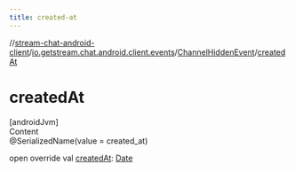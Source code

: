 ```yaml
---
title: created-at
---
```

//[stream-chat-android-client](../../../index.md)/[io.getstream.chat.android.client.events](../index.md)/[ChannelHiddenEvent](index.md)/[createdAt](createdAt.md)



# createdAt  
[androidJvm]  
Content  
@SerializedName(value = created_at)  
  
open override val [createdAt](createdAt.md): [Date](https://developer.android.com/reference/kotlin/java/util/Date.html)  




